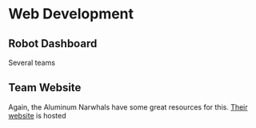 # Web Development

## Robot Dashboard

Several teams

## Team Website


Again, the Aluminum Narwhals have some great resources for this. [Their website]() is hosted
